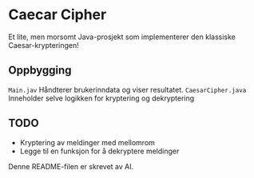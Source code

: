 # Caecar Cipher

Et lite, men morsomt Java-prosjekt som implementerer den klassiske Caesar-krypteringen!

## Oppbygging
`Main.jav` Håndterer brukerinndata og viser resultatet.
`CaesarCipher.java` Inneholder selve logikken for kryptering og dekryptering

## TODO
- Kryptering av meldinger med mellomrom
- Legge til en funksjon for å dekryptere meldinger 

Denne README-filen er skrevet av AI.
